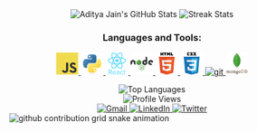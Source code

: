 <div align="center">
  <img src="https://github-readme-stats.vercel.app/api?username=AdityaJain94&show_icons=true&theme=tokyonight&hide_border=true&locale=en" alt="Aditya Jain's GitHub Stats" />
  <img src="https://github-readme-streak-stats.herokuapp.com/?user=aditya-jain&theme=tokyonight&hide_border=true" alt="Streak Stats" />
</div>

<h3 align="center">Languages and Tools:</h3>
<p align="center">
  <a href="https://developer.mozilla.org/en-US/docs/Web/JavaScript" target="_blank"> 
    <img src="https://raw.githubusercontent.com/devicons/devicon/master/icons/javascript/javascript-original.svg" alt="javascript" width="40" height="40"/> 
  </a>
  <a href="https://www.python.org" target="_blank"> 
    <img src="https://raw.githubusercontent.com/devicons/devicon/master/icons/python/python-original.svg" alt="python" width="40" height="40"/> 
  </a>
  <a href="https://reactjs.org/" target="_blank"> 
    <img src="https://raw.githubusercontent.com/devicons/devicon/master/icons/react/react-original-wordmark.svg" alt="react" width="40" height="40"/> 
  </a>
  <a href="https://nodejs.org" target="_blank"> 
    <img src="https://raw.githubusercontent.com/devicons/devicon/master/icons/nodejs/nodejs-original-wordmark.svg" alt="nodejs" width="40" height="40"/> 
  </a>
  <a href="https://www.w3.org/html/" target="_blank"> 
    <img src="https://raw.githubusercontent.com/devicons/devicon/master/icons/html5/html5-original-wordmark.svg" alt="html5" width="40" height="40"/> 
  </a>
  <a href="https://www.w3schools.com/css/" target="_blank"> 
    <img src="https://raw.githubusercontent.com/devicons/devicon/master/icons/css3/css3-original-wordmark.svg" alt="css3" width="40" height="40"/> 
  </a>
  <a href="https://git-scm.com/" target="_blank"> 
    <img src="https://www.vectorlogo.zone/logos/git-scm/git-scm-icon.svg" alt="git" width="40" height="40"/> 
  </a>
  <a href="https://www.mongodb.com/" target="_blank"> 
    <img src="https://raw.githubusercontent.com/devicons/devicon/master/icons/mongodb/mongodb-original-wordmark.svg" alt="mongodb" width="40" height="40"/> 
  </a>
</p>

<div align="center">
  <img src="https://github-readme-stats.vercel.app/api/top-langs/?username=aditya-jain&theme=tokyonight&hide_border=true&layout=compact" alt="Top Languages" />
</div>

<div align="center">
  <img src="https://komarev.com/ghpvcounter/?username=aditya-jain&color=blueviolet&style=flat-square" alt="Profile Views" />
</div>

<div align="center">
  <a href="mailto:YOUR_EMAIL@gmail.com">
    <img src="https://img.shields.io/badge/Gmail-D14836?style=for-the-badge&logo=gmail&logoColor=white" alt="Gmail" />
  </a>
  <a href="https://www.linkedin.com/in/YOUR_LINKEDIN/">
    <img src="https://img.shields.io/badge/LinkedIn-0077B5?style=for-the-badge&logo=linkedin&logoColor=white" alt="LinkedIn" />
  </a>
  <a href="https://twitter.com/YOUR_TWITTER">
    <img src="https://img.shields.io/badge/Twitter-1DA1F2?style=for-the-badge&logo=twitter&logoColor=white" alt="Twitter" />
  </a>
</div>

<!-- For the Snake animation -->
<picture>
  <source media="(prefers-color-scheme: dark)" srcset="https://raw.githubusercontent.com/aditya-jain/aditya-jain/output/github-contribution-grid-snake-dark.svg">
  <source media="(prefers-color-scheme: light)" srcset="https://raw.githubusercontent.com/aditya-jain/aditya-jain/output/github-contribution-grid-snake.svg">
  <img alt="github contribution grid snake animation" src="https://raw.githubusercontent.com/aditya-jain/aditya-jain/output/github-contribution-grid-snake.svg">
</picture>